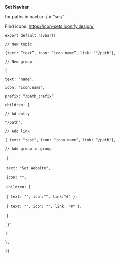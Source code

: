 **Set Navbar**

for paths in navbar: / = “scr/“

Find icons:  https://icon-sets.iconify.design/





`export default navbar([`

`// New topic`

`{text: “text”, icon: “icon_name”, link: ""/path"},`



`// New group`

`{`

  `text: "name",`

  `icon: "icon:name",`

`prefix: “/path_prefix”`

  `children: [`

`// Ad entry`

   `"/path",`



`// Add link`

   `{ text: "test", icon: "icon_name", link: "/path"},`



`// Add group in group`

​	`{`

​    	`text: "Set Website",`

​    	`icon: "",`

​    	`children: [`

​     	`{ text: "", icon:"", link:"#" },`

​     	`{ text: "", icon: "", link: "#" },`

​    	`]`

   	`}`

  `]`

 `},`

`)}`